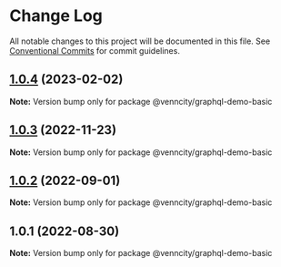 # Change Log

All notable changes to this project will be documented in this file.
See [Conventional Commits](https://conventionalcommits.org) for commit guidelines.

## [1.0.4](https://github.com/venn-city/graphql-clou/compare/@venncity/graphql-demo-basic@1.0.3...@venncity/graphql-demo-basic@1.0.4) (2023-02-02)

**Note:** Version bump only for package @venncity/graphql-demo-basic





## [1.0.3](https://github.com/venn-city/graphql-clou/compare/@venncity/graphql-demo-basic@1.0.2...@venncity/graphql-demo-basic@1.0.3) (2022-11-23)

**Note:** Version bump only for package @venncity/graphql-demo-basic





## [1.0.2](https://github.com/venn-city/graphql-clou/compare/@venncity/graphql-demo-basic@1.0.1...@venncity/graphql-demo-basic@1.0.2) (2022-09-01)

**Note:** Version bump only for package @venncity/graphql-demo-basic





## 1.0.1 (2022-08-30)

**Note:** Version bump only for package @venncity/graphql-demo-basic
